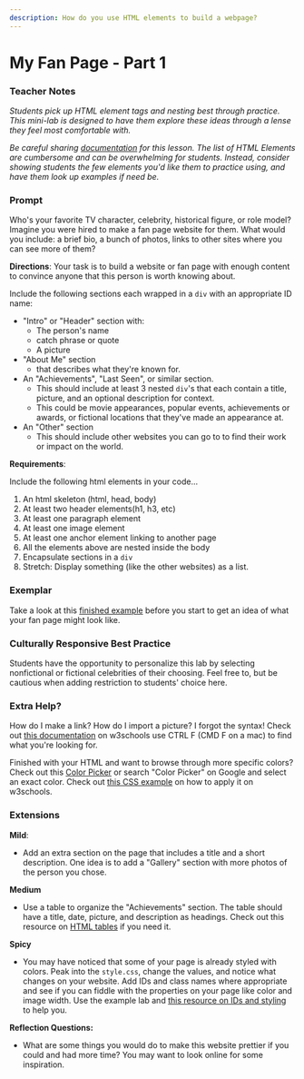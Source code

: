 ```yaml
---
description: How do you use HTML elements to build a webpage?
---
```


# My Fan Page - Part 1

### Teacher Notes

_Students pick up HTML element tags and nesting best through practice. This mini-lab is designed to have them explore these ideas through a lense they feel most comfortable with._

_Be careful sharing [documentation](https://www.w3schools.com/tags/) for this lesson. The list of HTML Elements are cumbersome and can be overwhelming for students. Instead, consider showing students the few elements you'd like them to practice using, and have them look up examples if need be._

### Prompt

Who's your favorite TV character, celebrity, historical figure, or role model? Imagine you were hired to make a fan page website for them. What would you include: a brief bio, a bunch of photos, links to other sites where you can see more of them?

**Directions**: Your task is to build a website or fan page with enough content to convince anyone that this person is worth knowing about. 

Include the following sections each wrapped in a `div` with an appropriate ID name:

- "Intro" or "Header" section with:
    - The person's name
    - catch phrase or quote
    - A picture
- "About Me" section
    - that describes what they're known for.
- An "Achievements", "Last Seen", or similar section.
    - This should include at least 3 nested `div`'s that each contain a title, picture, and an optional description for context.
    - This could be movie appearances, popular events, achievements or awards, or fictional locations that they've made an appearance at.
- An "Other" section
    - This should include other websites you can go to to find their work or impact on the world.

**Requirements**:

Include the following html elements in your code...

1. An html skeleton (html, head, body)
2. At least two header elements(h1, h3, etc)
3. At least one paragraph element
4. At least one image element
5. At least one anchor element linking to another page
6. All the elements above are nested inside the body
7. Encapsulate sections in a `div`
8. Stretch: Display something (like the other websites) as a list.

### Exemplar

Take a look at this [finished example](x) before you start to get an idea of what your fan page might look like.

### Culturally Responsive Best Practice

Students have the opportunity to personalize this lab by selecting nonfictional or fictional celebrities of their choosing. Feel free to, but be cautious when adding restriction to students' choice here.

### Extra Help?

How do I make a link? How do I import a picture? I forgot the syntax! Check out [this documentation](https://www.w3schools.com/tags/ref_byfunc.asp) on w3schools use CTRL F (CMD F on a mac) to find what you're looking for.

Finished with your HTML and want to browse through more specific colors? Check out this [Color Picker](https://www.google.com/search?q=color+picker&rlz=1C5CHFA_enUS1002US1002&oq=color+picker&aqs=chrome.0.69i59j0i131i433i512l2j0i433i512j0i131i433i512j69i60j69i61j69i60.1520j0j7&sourceid=chrome&ie=UTF-8) or search "Color Picker" on Google and select an exact color. Check out [this CSS example](https://www.w3schools.com/cssref/tryit.asp?filename=trycss_text_background) on how to apply it on w3schools.

### Extensions

**Mild**:
- Add an extra section on the page that includes a title and a short description. One idea is to add a "Gallery" section with more photos of the person you chose.

**Medium**
- Use a table to organize the "Achievements" section. The table should have a title, date, picture, and description as headings. Check out this resource on [HTML tables](https://www.w3schools.com/html/html_tables.asp) if you need it.

**Spicy**
- You may have noticed that some of your page is already styled with colors. Peak into the `style.css`, change the values, and notice what changes on your website. Add IDs and class names where appropriate and see if you can fiddle with the properties on your page like color and image width. Use the example lab and [this resource on IDs and styling](https://www.w3schools.com/html/html_id.asp) to help you.

**Reflection Questions:**

- What are some things you would do to make this website prettier if you could and had more time? You may want to look online for some inspiration.